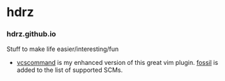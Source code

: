 # hdrz
### hdrz.github.io

Stuff to make life easier/interesting/fun

* [vcscommand](https://github.com/hdrz/vcscommand.vim) is my enhanced version of this great vim plugin. [fossil](http://www.fossil-scm.org) is added to the list of supported SCMs.
